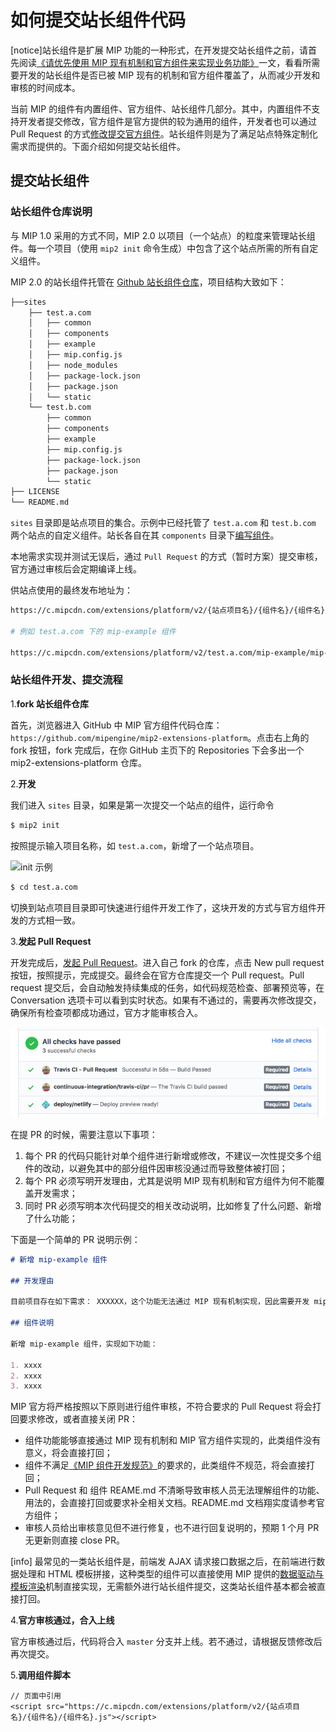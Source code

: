 # 如何提交站长组件代码

[notice]站长组件是扩展 MIP 功能的一种形式，在开发提交站长组件之前，请首先阅读[《请优先使用 MIP 现有机制和官方组件来实现业务功能》](./use-official-mip-first.md)一文，看看所需要开发的站长组件是否已被 MIP 现有的机制和官方组件覆盖了，从而减少开发和审核的时间成本。

当前 MIP 的组件有内置组件、官方组件、站长组件几部分。其中，内置组件不支持开发者提交修改，官方组件是官方提供的较为通用的组件，开发者也可以通过 Pull Request 的方式[修改提交官方组件](./how-to-contribute-mip-extensions.md)。站长组件则是为了满足站点特殊定制化需求而提供的。下面介绍如何提交站长组件。

## 提交站长组件

### 站长组件仓库说明

与 MIP 1.0 采用的方式不同，MIP 2.0 以项目（一个站点）的粒度来管理站长组件。每一个项目（使用 `mip2 init` 命令生成）中包含了这个站点所需的所有自定义组件。

MIP 2.0 的站长组件托管在 [Github 站长组件仓库](https://github.com/mipengine/mip2-extensions-platform)，项目结构大致如下：

```bash
├──sites
    ├── test.a.com
    │   ├── common
    │   ├── components
    │   ├── example
    │   ├── mip.config.js
    │   ├── node_modules
    │   ├── package-lock.json
    │   ├── package.json
    │   └── static
    └── test.b.com
        ├── common
        ├── components
        ├── example
        ├── mip.config.js
        ├── package-lock.json
        ├── package.json
        └── static
├── LICENSE
└── README.md

```

`sites` 目录即是站点项目的集合。示例中已经托管了 `test.a.com` 和 `test.b.com` 两个站点的自定义组件。站长各自在其 `components` 目录下[编写组件](../development/component-syntax.md)。

本地需求实现并测试无误后，通过 `Pull Request` 的方式（暂时方案）提交审核，官方通过审核后会定期编译上线。

供站点使用的最终发布地址为：

```bash
https://c.mipcdn.com/extensions/platform/v2/{站点项目名}/{组件名}/{组件名}.js

# 例如 test.a.com 下的 mip-example 组件

https://c.mipcdn.com/extensions/platform/v2/test.a.com/mip-example/mip-example.js
```

### 站长组件开发、提交流程

1.**fork 站长组件仓库**

首先，浏览器进入 GitHub 中 MIP 官方组件代码仓库：`https://github.com/mipengine/mip2-extensions-platform`。点击右上角的 fork 按钮，fork 完成后，在你 GitHub 主页下的 Repositories 下会多出一个 mip2-extensions-platform 仓库。

2.**开发**

我们进入 `sites` 目录，如果是第一次提交一个站点的组件，运行命令

```bash
$ mip2 init
```

按照提示输入项目名称，如 `test.a.com`，新增了一个站点项目。

![init 示例](https://gss0.baidu.com/9rkZbzqaKgQUohGko9WTAnF6hhy/assets/mip/docs/cli/mip2-init-a81dcd37.png)

```bash
$ cd test.a.com
```

切换到站点项目目录即可快速进行组件开发工作了，这块开发的方式与官方组件开发的方式相一致。

3.**发起 Pull Request**

开发完成后，[发起 Pull Request](https://help.github.com/articles/creating-a-pull-request-from-a-fork/)。进入自己 fork 的仓库，点击 New pull request 按钮，按照提示，完成提交。最终会在官方仓库提交一个 Pull request。Pull request 提交后，会自动触发持续集成的任务，如代码规范检查、部署预览等，在 Conversation 选项卡可以看到实时状态。如果有不通过的，需要再次修改提交，确保所有检查项都成功通过，官方才能审核合入。

![github-status](./images/Picture5.png)

在提 PR 的时候，需要注意以下事项：

1. 每个 PR 的代码只能针对单个组件进行新增或修改，不建议一次性提交多个组件的改动，以避免其中的部分组件因审核没通过而导致整体被打回；
2. 每个 PR 必须写明开发理由，尤其是说明 MIP 现有机制和官方组件为何不能覆盖开发需求；
3. 同时 PR 必须写明本次代码提交的相关改动说明，比如修复了什么问题、新增了什么功能；

下面是一个简单的 PR 说明示例：

```md
# 新增 mip-example 组件

## 开发理由

目前项目存在如下需求： XXXXXX，这个功能无法通过 MIP 现有机制实现，因此需要开发 mip-example 来实现相关功能。

## 组件说明

新增 mip-example 组件，实现如下功能：

1. xxxx
2. xxxx
3. xxxx
```

MIP 官方将严格按照以下原则进行组件审核，不符合要求的 Pull Request 将会打回要求修改，或者直接关闭 PR：

- 组件功能能够直接通过 MIP 现有机制和 MIP 官方组件实现的，此类组件没有意义，将会直接打回；
- 组件不满足[《MIP 组件开发规范》](./component-spec.md)的要求的，此类组件不规范，将会直接打回；
- Pull Request 和 组件 REAME.md 不清晰导致审核人员无法理解组件的功能、用法的，会直接打回或要求补全相关文档。README.md 文档翔实度请参考官方组件；
- 审核人员给出审核意见但不进行修复，也不进行回复说明的，预期 1 个月 PR 无更新则直接 close PR。

[info] 最常见的一类站长组件是，前端发 AJAX 请求接口数据之后，在前端进行数据处理和 HTML 模板拼接，这种类型的组件可以直接使用 MIP 提供的[数据驱动与模板渲染](../../docs/interactive-mip/data-driven-and-dom-render.md)机制直接实现，无需额外进行站长组件提交，这类站长组件基本都会被直接打回。

4.**官方审核通过，合入上线**

官方审核通过后，代码将合入 `master` 分支并上线。若不通过，请根据反馈修改后再次提交。

5.**调用组件脚本**

```
// 页面中引用
<script src="https://c.mipcdn.com/extensions/platform/v2/{站点项目名}/{组件名}/{组件名}.js"></script>
```
